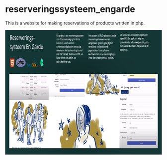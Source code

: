 # reserveringssysteem_engarde
This is a website for making reservations of products written in php.
<p align="center"><img src="./img/engarde.png" height="400"></p>

